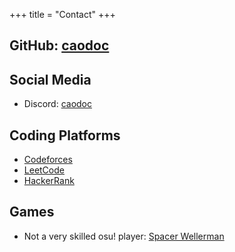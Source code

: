 +++
title = "Contact"
+++

## GitHub: [caodoc](https://github.com/caodoc)

## Social Media
+ Discord: [caodoc](https://discord.com/users/800173074166710282)

## Coding Platforms
+ [Codeforces](https://codeforces.com/profile/caodoc)
+ [LeetCode](https://leetcode.com/u/caodoc/)
+ [HackerRank](https://www.hackerrank.com/profile/caodoc)

## Games
+ Not a very skilled osu! player: [Spacer Wellerman](https://osu.ppy.sh/users/21126929)